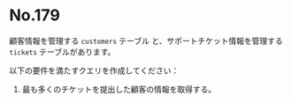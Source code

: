# No.179

顧客情報を管理する `customers` テーブル と、サポートチケット情報を管理する `tickets` テーブルがあります。

以下の要件を満たすクエリを作成してください：

1. 最も多くのチケットを提出した顧客の情報を取得する。
